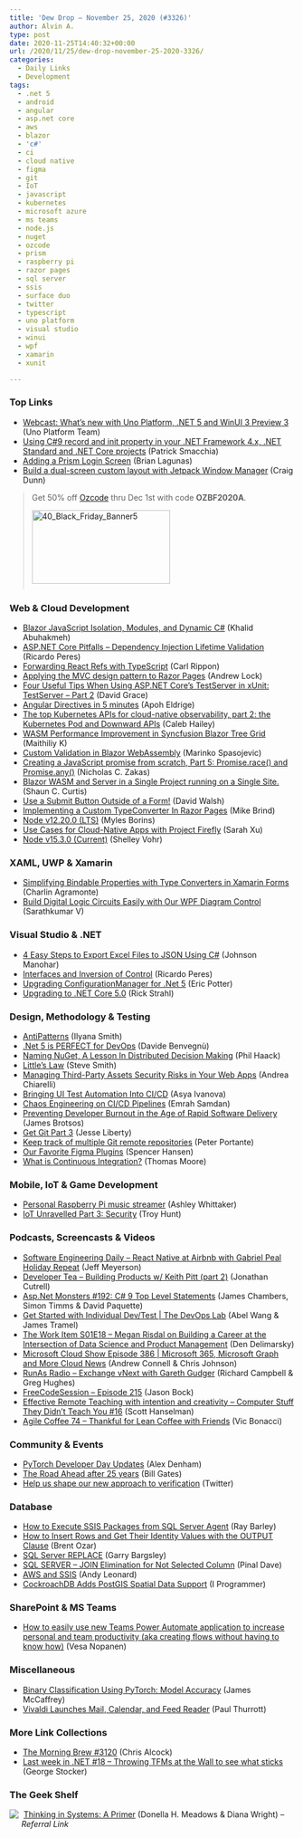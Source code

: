 ```yaml
---
title: 'Dew Drop – November 25, 2020 (#3326)'
author: Alvin A.
type: post
date: 2020-11-25T14:40:32+00:00
url: /2020/11/25/dew-drop-november-25-2020-3326/
categories:
  - Daily Links
  - Development
tags:
  - .net 5
  - android
  - angular
  - asp.net core
  - aws
  - blazor
  - 'c#'
  - ci
  - cloud native
  - figma
  - git
  - IoT
  - javascript
  - kubernetes
  - microsoft azure
  - ms teams
  - node.js
  - nuget
  - ozcode
  - prism
  - raspberry pi
  - razor pages
  - sql server
  - ssis
  - surface duo
  - twitter
  - typescript
  - uno platform
  - visual studio
  - winui
  - wpf
  - xamarin
  - xunit

---
```

### <a name="top"></a>Top Links

  * <a href="https://platform.uno/blog/webcast-whats-new-with-uno-platform-net-5-and-winui-3-preview-3/" target="_blank" rel="noopener noreferrer">Webcast: What’s new with Uno Platform, .NET 5 and WinUI 3 Preview 3</a> (Uno Platform Team)
  * <a href="https://blog.ndepend.com/using-c9-record-and-init-property-in-your-net-framework-4-x-net-standard-and-net-core-projects/" target="_blank" rel="noopener noreferrer">Using C#9 record and init property in your .NET Framework 4.x, .NET Standard and .NET Core projects</a> (Patrick Smacchia)
  * <a href="https://brianlagunas.com/adding-a-prism-login-screen/" target="_blank" rel="noopener noreferrer">Adding a Prism Login Screen</a> (Brian Lagunas)
  * <a href="https://devblogs.microsoft.com/surface-duo/custom-zipper-layout-jetpack-window-manager/?WT.mc_id=DOP-MVP-4025064" target="_blank" rel="noopener noreferrer">Build a dual-screen custom layout with Jetpack Window Manager</a> (Craig Dunn)

> Get 50% off <a href="https://oz-code.com/" target="_blank" rel="noopener noreferrer">Ozcode</a> thru Dec 1st with code **OZBF2020A**.
> 
> [<img loading="lazy" decoding="async" width="244" height="130" title="40_Black_Friday_Banner5" style="margin: 0px 0px 10px; display: inline; background-image: none;" alt="40_Black_Friday_Banner5" src="/wp-content/uploads/2020/11/40_Black_Friday_Banner5.jpg" border="0" />][1]

### <a name="web"></a>Web & Cloud Development

  * <a href="https://khalidabuhakmeh.com/blazor-javascript-isolation-modules-and-dynamic-csharp" target="_blank" rel="noopener noreferrer">Blazor JavaScript Isolation, Modules, and Dynamic C#</a> (Khalid Abuhakmeh)
  * <a href="https://weblogs.asp.net:443/ricardoperes/asp-net-core-pitfalls-dependency-injection-lifetime-validation?WT.mc_id=DOP-MVP-4025064" target="_blank" rel="noopener noreferrer">ASP.NET Core Pitfalls – Dependency Injection Lifetime Validation</a> (Ricardo Peres)
  * <a href="https://www.carlrippon.com/react-forwardref-typescript/" target="_blank" rel="noopener noreferrer">Forwarding React Refs with TypeScript</a> (Carl Rippon)
  * <a href="https://andrewlock.net/aspnetcore-in-action-2e-applying-the-mvc-design-pattern-to-razor-pages/" target="_blank" rel="noopener noreferrer">Applying the MVC design pattern to Razor Pages</a> (Andrew Lock)
  * <a href="https://www.roundthecode.com/dotnet/asp-net-core-web-api/four-useful-tips-using-asp-net-core-testserver-in-xunit" target="_blank" rel="noopener noreferrer">Four Useful Tips When Using ASP.NET Core&#8217;s TestServer in xUnit: TestServer &#8211; Part 2</a> (David Grace)
  * <a href="https://dev.to/eldrige/angular-directives-in-5-minutes-3ja2" target="_blank" rel="noopener noreferrer">Angular Directives in 5 minutes</a> (Apoh Eldrige)
  * <a href="https://www.cncf.io/blog/2020/11/24/the-top-kubernetes-apis-for-cloud-native-observability-part-1-the-kubernetes-metrics-service-container-apis-2/" target="_blank" rel="noopener noreferrer">The top Kubernetes APIs for cloud-native observability, part 2: the Kubernetes Pod and Downward APIs</a> (Caleb Hailey)
  * <a href="https://www.syncfusion.com/blogs/post/wasm-performance-improvement-in-syncfusion-blazor-tree-grid.aspx" target="_blank" rel="noopener noreferrer">WASM Performance Improvement in Syncfusion Blazor Tree Grid</a> (Maithiliy K)
  * <a href="https://code-maze.com/custom-validation-in-blazor-webassembly/" target="_blank" rel="noopener noreferrer">Custom Validation in Blazor WebAssembly</a> (Marinko Spasojevic)
  * <a href="https://humanwhocodes.com/blog/2020/11/creating-javascript-promise-from-scratch-promise-race-any/" target="_blank" rel="noopener noreferrer">Creating a JavaScript promise from scratch, Part 5: Promise.race() and Promise.any()</a> (Nicholas C. Zakas)
  * <a href="https://www.codeproject.com/Articles/5287009/Blazor-WASM-and-Server-in-a-Single-Project-running" target="_blank" rel="noopener noreferrer">Blazor WASM and Server in a Single Project running on a Single Site.</a> (Shaun C. Curtis)
  * <a href="https://davidwalsh.name/submit-button-outside-form" target="_blank" rel="noopener noreferrer">Use a Submit Button Outside of a Form!</a> (David Walsh)
  * <a href="https://www.mikesdotnetting.com/article/354/implementing-a-custom-typeconverter-in-razor-pages" target="_blank" rel="noopener noreferrer">Implementing a Custom TypeConverter In Razor Pages</a> (Mike Brind)
  * <a href="https://nodejs.org/en/blog/release/v12.20.0" target="_blank" rel="noopener noreferrer">Node v12.20.0 (LTS)</a> (Myles Borins)
  * <a href="https://medium.com/adobetech/use-cases-project-firefly-cloud-native-apps-32f5ac6ef718?source=rss----9342990108af---4" target="_blank" rel="noopener noreferrer">Use Cases for Cloud-Native Apps with Project Firefly</a> (Sarah Xu)
  * <a href="https://nodejs.org/en/blog/release/v15.3.0" target="_blank" rel="noopener noreferrer">Node v15.3.0 (Current)</a> (Shelley Vohr)



### <a name="silverlight"></a>XAML, UWP & Xamarin

  * <a href="https://xamgirl.com/simplifying-bindable-properties-with-type-converters-in-xamarin-forms/" target="_blank" rel="noopener noreferrer">Simplifying Bindable Properties with Type Converters in Xamarin Forms</a> (Charlin Agramonte)
  * <a href="https://www.syncfusion.com/blogs/post/build-digital-logic-circuits-easily-with-our-wpf-diagram-control.aspx" target="_blank" rel="noopener noreferrer">Build Digital Logic Circuits Easily with Our WPF Diagram Control</a> (Sarathkumar V)



### <a name="dotnet"></a>Visual Studio & .NET

  * <a href="https://www.syncfusion.com/blogs/post/export-excel-files-to-json-using-c-sharp.aspx" target="_blank" rel="noopener noreferrer">4 Easy Steps to Export Excel Files to JSON Using C#</a> (Johnson Manohar)
  * <a href="https://weblogs.asp.net/ricardoperes/interfaces-and-inversion-of-control?WT.mc_id=DOP-MVP-4025064" target="_blank" rel="noopener noreferrer">Interfaces and Inversion of Control</a> (Ricardo Peres)
  * <a href="http://pottereric.github.com/2020/11/24/upgrading-configurationmanager-for-_net-5/" target="_blank" rel="noopener noreferrer">Upgrading ConfigurationManager for .Net 5</a> (Eric Potter)
  * <a href="http://feedproxy.google.com/~r/RickStrahl/~3/KZOxVx3DuZw/Upgrading-to-NET-Core-50" target="_blank" rel="noopener noreferrer">Upgrading to .NET Core 5.0</a> (Rick Strahl)



### <a name="design"></a>Design, Methodology & Testing

  * <a href="https://ilyana.dev/blog/2020-11-24-antipatterns/" target="_blank" rel="noopener noreferrer">AntiPatterns</a> (Ilyana Smith)
  * <a href="https://dev.to/n3wt0n/net-5-is-perfect-for-devops-4afd" target="_blank" rel="noopener noreferrer">.Net 5 is PERFECT for DevOps</a> (Davide Benvegnù)
  * <a href="http://feeds.haacked.com/~r/haacked/~3/3q2pSP-iDFU/" target="_blank" rel="noopener noreferrer">Naming NuGet, A Lesson In Distributed Decision Making</a> (Phil Haack)
  * <a href="https://ardalis.com/littles-law/" target="_blank" rel="noopener noreferrer">Little&#8217;s Law</a> (Steve Smith)
  * <a href="https://auth0.com/blog/third-party-assets-security-risks-management/" target="_blank" rel="noopener noreferrer">Managing Third-Party Assets Security Risks in Your Web Apps</a> (Andrea Chiarelli)
  * <a href="https://feeds.telerik.com/link/10828/14107340/bringing-ui-test-automation-into-ci-cd" target="_blank" rel="noopener noreferrer">Bringing UI Test Automation Into CI/CD</a> (Asya Ivanova)
  * <a href="https://thenewstack.io/chaos-engineering-on-ci-cd-pipelines/" target="_blank" rel="noopener noreferrer">Chaos Engineering on CI/CD Pipelines</a> (Emrah Samdan)
  * <a href="https://thenewstack.io/preventing-developer-burnout-in-the-age-of-rapid-software-delivery/" target="_blank" rel="noopener noreferrer">Preventing Developer Burnout in the Age of Rapid Software Delivery</a> (James Brotsos)
  * <a href="http://feedproxy.google.com/~r/JesseLiberty-SilverlightGeek/~3/qESJYblwOGA/" target="_blank" rel="noopener noreferrer">Get Git Part 3</a> (Jesse Liberty)
  * <a href="https://opensource.com/article/20/11/multiple-git-repositories" target="_blank" rel="noopener noreferrer">Keep track of multiple Git remote repositories</a> (Peter Portante)
  * <a href="https://www.simplethread.com/our-favorite-figma-plugins/" target="_blank" rel="noopener noreferrer">Our Favorite Figma Plugins</a> (Spencer Hansen)
  * <a href="https://www.bignerdranch.com/blog/what-is-continuous-integration/" target="_blank" rel="noopener noreferrer">What is Continuous Integration?</a> (Thomas Moore)



### <a name="mobile"></a>Mobile, IoT & Game Development

  * <a href="https://www.raspberrypi.org/blog/personal-raspberry-pi-music-streamer/" target="_blank" rel="noopener noreferrer">Personal Raspberry Pi music streamer</a> (Ashley Whittaker)
  * <a href="http://feedproxy.google.com/~r/TroyHunt/~3/cJPRrv6wx20/" target="_blank" rel="noopener noreferrer">IoT Unravelled Part 3: Security</a> (Troy Hunt)



### <a name="podcasts"></a>Podcasts, Screencasts & Videos

  * <a href="https://softwareengineeringdaily.com/2020/11/25/react-native-at-airbnb-with-gabriel-peal-holiday-repeat/?utm_source=rss&utm_medium=rss&utm_campaign=react-native-at-airbnb-with-gabriel-peal-holiday-repeat" target="_blank" rel="noopener noreferrer">Software Engineering Daily &#8211; React Native at Airbnb with Gabriel Peal Holiday Repeat</a> (Jeff Meyerson)
  * <a href="https://developertea.simplecast.com/episodes/building-products-w-keith-pitt-part-2-yXwHexKg" target="_blank" rel="noopener noreferrer">Developer Tea &#8211; Building Products w/ Keith Pitt (part 2)</a> (Jonathan Cutrell)
  * <a href="http://www.youtube.com/watch?v=zLqNXTinA_k" target="_blank" rel="noopener noreferrer">Asp.Net Monsters #192: C# 9 Top Level Statements</a> (James Chambers, Simon Timms & David Paquette)
  * <a href="https://channel9.msdn.com/Shows/DevOps-Lab/Get-Started-with-Individual-DevTest?WT.mc_id=DOP-MVP-4025064" target="_blank" rel="noopener noreferrer">Get Started with Individual Dev/Test | The DevOps Lab</a> (Abel Wang & James Tramel)
  * <a href="https://theworkitem.com/blog/interview-megan-risdal/" target="_blank" rel="noopener noreferrer">The Work Item S01E18 &#8211; Megan Risdal on Building a Career at the Intersection of Data Science and Product Management</a> (Den Delimarsky)
  * <a href="http://feeds.microsoftcloudshow.com/~r/microsoftcloudshowepisodes/~3/paAWLJSzBzU/" target="_blank" rel="noopener noreferrer">Microsoft Cloud Show Episode 386 | Microsoft 365, Microsoft Graph and More Cloud News</a> (Andrew Connell & Chris Johnson)
  * <a href="http://feedproxy.google.com/~r/RunaAsRadioWma/~3/18RtNmb-AhU/default.aspx" target="_blank" rel="noopener noreferrer">RunAs Radio &#8211; Exchange vNext with Gareth Gudger</a> (Richard Campbell & Greg Hughes)
  * <a href="http://www.youtube.com/watch?v=mYalfu1N6FM" target="_blank" rel="noopener noreferrer">FreeCodeSession &#8211; Episode 215</a> (Jason Bock)
  * <a href="http://www.youtube.com/watch?v=2LaTamAIinc" target="_blank" rel="noopener noreferrer">Effective Remote Teaching with intention and creativity &#8211; Computer Stuff They Didn&#8217;t Teach You #16</a> (Scott Hanselman)
  * <a href="https://agilecoffee.com/episode74/" target="_blank" rel="noopener noreferrer">Agile Coffee 74 &#8211; Thankful for Lean Coffee with Friends</a> (Vic Bonacci)



### <a name="events"></a>Community & Events

  * <a href="http://www.i-programmer.info/news/216-python/14148-pytorch-developer-day-updates.html" target="_blank" rel="noopener noreferrer">PyTorch Developer Day Updates</a> (Alex Denham)
  * <a href="https://www.gatesnotes.com/About-Bill-Gates/The-Road-Ahead-after-25-years" target="_blank" rel="noopener noreferrer">The Road Ahead after 25 years</a> (Bill Gates)
  * <a href="https://blog.twitter.com/en_us/topics/company/2020/help-us-shape-our-new-approach-to-verification.html" target="_blank" rel="noopener noreferrer">Help us shape our new approach to verification</a> (Twitter)



### <a name="sql"></a>Database

  * <a href="http://feedproxy.google.com/~r/MSSQLTips-LatestSqlServerTips/~3/sFuK8hTFQII/" target="_blank" rel="noopener noreferrer">How to Execute SSIS Packages from SQL Server Agent</a> (Ray Barley)
  * <a href="http://feedproxy.google.com/~r/BrentOzar-SqlServerDba/~3/wROl4GucBPg/" target="_blank" rel="noopener noreferrer">How to Insert Rows and Get Their Identity Values with the OUTPUT Clause</a> (Brent Ozar)
  * <a href="http://feedproxy.google.com/~r/MSSQLTips-LatestSqlServerTips/~3/milKnIqtPn0/" target="_blank" rel="noopener noreferrer">SQL Server REPLACE</a> (Garry Bargsley)
  * <a href="https://blog.sqlauthority.com/2020/11/25/sql-server-join-elimination-for-not-selected-column/?utm_source=rss&utm_medium=rss&utm_campaign=sql-server-join-elimination-for-not-selected-column" target="_blank" rel="noopener noreferrer">SQL SERVER – JOIN Elimination for Not Selected Column</a> (Pinal Dave)
  * <a href="https://andyleonard.blog/2020/11/aws-and-ssis/" target="_blank" rel="noopener noreferrer">AWS and SSIS</a> (Andy Leonard)
  * <a href="http://www.i-programmer.info/news/84-database/14168-cockroachdb-adds-postgis-spatial-data-support.html" target="_blank" rel="noopener noreferrer">CockroachDB Adds PostGIS Spatial Data Support</a> (I Programmer)



### <a name="sp"></a>SharePoint & MS Teams

  * <a href="https://myteamsday.com/2020/11/24/how-to-use-power-automate/" target="_blank" rel="noopener noreferrer">How to easily use new Teams Power Automate application to increase personal and team productivity (aka creating flows without having to know how)</a> (Vesa Nopanen)



### <a name="misc"></a>Miscellaneous

  * <a href="https://visualstudiomagazine.com/articles/2020/11/24/pytorch-accuracy.aspx" target="_blank" rel="noopener noreferrer">Binary Classification Using PyTorch: Model Accuracy</a> (James McCaffrey)
  * <a href="https://www.thurrott.com/cloud/web-browsers/244340/vivaldi-launches-mail-calendar-and-feed-reader?utm_source=rss&utm_medium=rss&utm_campaign=vivaldi-launches-mail-calendar-and-feed-reader" target="_blank" rel="noopener noreferrer">Vivaldi Launches Mail, Calendar, and Feed Reader</a> (Paul Thurrott)



### <a name="links"></a>More Link Collections

  * <a href="http://feedproxy.google.com/~r/ReflectivePerspective/~3/WncwRIKc_4s/" target="_blank" rel="noopener noreferrer">The Morning Brew #3120</a> (Chris Alcock)
  * <a href="https://georgestocker.com/2020/11/24/last-week-in-net-18-throwing-tfms-at-the-wall-to-see-what-sticks/" target="_blank" rel="noopener noreferrer">Last week in .NET #18 – Throwing TFMs at the Wall to see what sticks</a> (George Stocker)



### <a name="shelf"></a>The Geek Shelf

<a href="https://www.amazon.com/dp/1603580557/?tag=amavin-20" target="_blank" rel="noopener noreferrer"><img decoding="async" align="left" style="margin: 0px 5px 10px 0px; float: left; display: inline;" src="https://m.media-amazon.com/images/I/51frZKhRiIL._SS135_.jpg" /></a>&nbsp;<a href="https://www.amazon.com/dp/1603580557/?tag=amavin-20" target="_blank" rel="noopener noreferrer">Thinking in Systems: A Primer</a> (Donella H. Meadows & Diana Wright) _&#8211; Referral Link_

 [1]: https://oz-code.com/